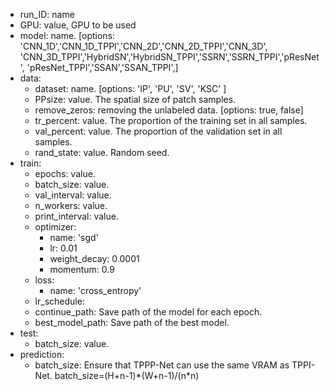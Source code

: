 * run_ID: name
* GPU: value, GPU to be used
* model: name. [options: 'CNN_1D','CNN_1D_TPPI','CNN_2D','CNN_2D_TPPI','CNN_3D',
            'CNN_3D_TPPI','HybridSN','HybridSN_TPPI','SSRN','SSRN_TPPI','pResNet',
            'pResNet_TPPI','SSAN','SSAN_TPPI',]
* data:
  * dataset: name. [options: 'IP', 'PU', 'SV', 'KSC' ]
  * PPsize: value. The spatial size of patch samples.
  * remove_zeros: removing the unlabeled data. [options: true, false]
  * tr_percent: value. The proportion of the training set in all samples.
  * val_percent: value. The proportion of the validation set in all samples.
  * rand_state: value. Random seed.
* train:
  * epochs: value.  
  * batch_size: value. 
  * val_interval: value.  
  * n_workers: value. 
  * print_interval: value.  
  * optimizer:
    * name: 'sgd' 
    * lr: 0.01 
    * weight_decay: 0.0001 
    * momentum: 0.9 
  * loss:
    * name: 'cross_entropy' 
  * lr_schedule:
  * continue_path: Save path of the model for each epoch. 
  * best_model_path: Save path of the best model.
* test:
  * batch_size: value. 
* prediction:
  * batch_size: Ensure that TPPP-Net can use the same VRAM as TPPI-Net. batch_size=(H+n-1)\*(W+n-1)/(n\*n)
  